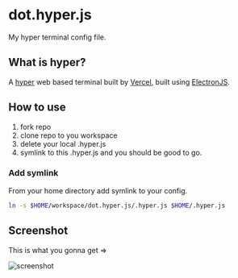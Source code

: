 # dot.hyper.js

My hyper terminal config file.


## What is hyper?

A [hyper](https://hyper.is) web based terminal built by [Vercel](https://vercel.com), built using [ElectronJS](https://www.electronjs.org).

## How to use

1. fork repo
2. clone repo to you workspace
3. delete your local .hyper.js
4. symlink to this .hyper.js and you should be good to go.

### Add symlink

From your home directory add symlink to your config.

```bash
ln -s $HOME/workspace/dot.hyper.js/.hyper.js $HOME/.hyper.js
```

## Screenshot

This is what you gonna get =>

![screenshot](./img/screenshot.png)
